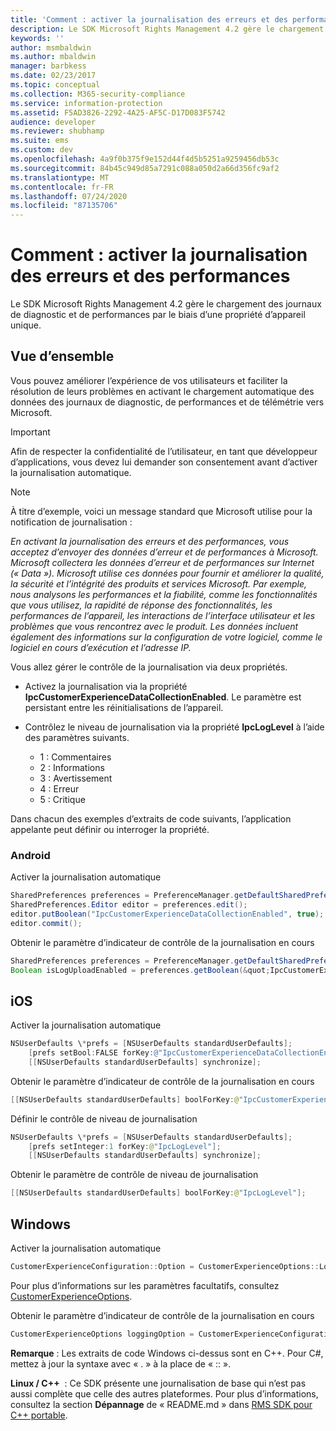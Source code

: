 ```yaml
---
title: 'Comment : activer la journalisation des erreurs et des performances | Azure RMS'
description: Le SDK Microsoft Rights Management 4.2 gère le chargement des journaux de diagnostic et de performances par le biais d’une propriété d’appareil unique.
keywords: ''
author: msmbaldwin
ms.author: mbaldwin
manager: barbkess
ms.date: 02/23/2017
ms.topic: conceptual
ms.collection: M365-security-compliance
ms.service: information-protection
ms.assetid: F5AD3826-2292-4A25-AF5C-D17D083F5742
audience: developer
ms.reviewer: shubhamp
ms.suite: ems
ms.custom: dev
ms.openlocfilehash: 4a9f0b375f9e152d44f4d5b5251a9259456db53c
ms.sourcegitcommit: 84b45c949d85a7291c088a050d2a66d356fc9af2
ms.translationtype: MT
ms.contentlocale: fr-FR
ms.lasthandoff: 07/24/2020
ms.locfileid: "87135706"
---
```

# <a name="how-to-enable-error-and-performance-logging"></a>Comment : activer la journalisation des erreurs et des performances
Le SDK Microsoft Rights Management 4.2 gère le chargement des journaux de diagnostic et de performances par le biais d’une propriété d’appareil unique.

## <a name="overview"></a>Vue d’ensemble ##
Vous pouvez améliorer l’expérience de vos utilisateurs et faciliter la résolution de leurs problèmes en activant le chargement automatique des données des journaux de diagnostic, de performances et de télémétrie vers Microsoft. 

> [!IMPORTANT] 
> Afin de respecter la confidentialité de l’utilisateur, en tant que développeur d’applications, vous devez lui demander son consentement avant d’activer la journalisation automatique.

> [!NOTE]
> À titre d’exemple, voici un message standard que Microsoft utilise pour la notification de journalisation : 
>
> *En activant la journalisation des erreurs et des performances, vous acceptez d’envoyer des données d’erreur et de performances à Microsoft.  Microsoft collectera les données d’erreur et de performances sur Internet (« Data »).  Microsoft utilise ces données pour fournir et améliorer la qualité, la sécurité et l’intégrité des produits et services Microsoft.  Par exemple, nous analysons les performances et la fiabilité, comme les fonctionnalités que vous utilisez, la rapidité de réponse des fonctionnalités, les performances de l’appareil, les interactions de l’interface utilisateur et les problèmes que vous rencontrez avec le produit.  Les données incluent également des informations sur la configuration de votre logiciel, comme le logiciel en cours d’exécution et l’adresse IP.*  

Vous allez gérer le contrôle de la journalisation via deux propriétés.

-   Activez la journalisation via la propriété **IpcCustomerExperienceDataCollectionEnabled**. Le paramètre est persistant entre les réinitialisations de l’appareil.
-   Contrôlez le niveau de journalisation via la propriété **IpcLogLevel** à l’aide des paramètres suivants.

    * 1 : Commentaires
    * 2 : Informations
    * 3 : Avertissement
    * 4 : Erreur
    * 5 : Critique

Dans chacun des exemples d’extraits de code suivants, l’application appelante peut définir ou interroger la propriété.

### <a name="android"></a>Android ###
Activer la journalisation automatique

```java
SharedPreferences preferences = PreferenceManager.getDefaultSharedPreferences(context);
SharedPreferences.Editor editor = preferences.edit();
editor.putBoolean("IpcCustomerExperienceDataCollectionEnabled", true);
editor.commit();
```

Obtenir le paramètre d’indicateur de contrôle de la journalisation en cours

```java
SharedPreferences preferences = PreferenceManager.getDefaultSharedPreferences(context);
Boolean isLogUploadEnabled = preferences.getBoolean(&quot;IpcCustomerExperienceDataCollectionEnabled&quot;, false);
```

## <a name="ios"></a>iOS ##
Activer la journalisation automatique

```objectivec
NSUserDefaults \*prefs = [NSUserDefaults standardUserDefaults];
    [prefs setBool:FALSE forKey:@"IpcCustomerExperienceDataCollectionEnabled"];
    [[NSUserDefaults standardUserDefaults] synchronize];
```

Obtenir le paramètre d’indicateur de contrôle de la journalisation en cours

```java
[[NSUserDefaults standardUserDefaults] boolForKey:@"IpcCustomerExperienceDataCollectionEnabled"];
```

Définir le contrôle de niveau de journalisation

```java
NSUserDefaults \*prefs = [NSUserDefaults standardUserDefaults];
    [prefs setInteger:1 forKey:@"IpcLogLevel"];
    [[NSUserDefaults standardUserDefaults] synchronize];
```

Obtenir le paramètre de contrôle de niveau de journalisation

```java
[[NSUserDefaults standardUserDefaults] boolForKey:@"IpcLogLevel"];
```

## <a name="windows"></a>Windows ##
Activer la journalisation automatique

```cpp
CustomerExperienceConfiguration::Option = CustomerExperienceOptions::LoggingEnabledNow;
```

Pour plus d’informations sur les paramètres facultatifs, consultez [CustomerExperienceOptions](https://msdn.microsoft.com/library/microsoft.rightsmanagement.customerexperienceoptions.aspx).

Obtenir le paramètre d’indicateur de contrôle de la journalisation en cours

```cpp
CustomerExperienceOptions loggingOption = CustomerExperienceConfiguration::Option;
```

**Remarque** : Les extraits de code Windows ci-dessus sont en C++. Pour C\#, mettez à jour la syntaxe avec « . » à la place de « :: ».

**Linux / C++**  : Ce SDK présente une journalisation de base qui n’est pas aussi complète que celle des autres plateformes. Pour plus d’informations, consultez la section **Dépannage** de « README.md » dans [RMS SDK pour C++ portable](https://github.com/AzureAD/rms-sdk-for-cpp#troubleshooting).
